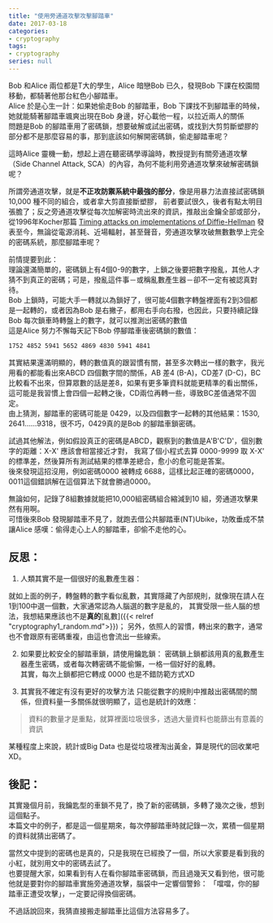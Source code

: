 ```yaml
---
title: "使用旁通道攻擊攻擊腳踏車"
date: 2017-03-18
categories:
- cryptography
tags:
- cryptography
series: null
---
```


Bob 和Alice 兩位都是T大的學生，Alice 暗戀Bob 已久，發現Bob 下課在校園間移動，都騎著他那台紅色小腳踏車。  
Alice 於是心生一計：如果她偷走Bob 的腳踏車，Bob 下課找不到腳踏車的時候，她就能騎著腳踏車颯爽出現在Bob 身邊，好心載他一程，以拉近兩人的關係  
問題是Bob 的腳踏車用了密碼鎖，想要破解或試出密碼，或找到大剪剪斷塑膠的部分都不是那麼容易的事，那到底該如何解開密碼鎖，偷走腳踏車呢？  
<!--more-->

這時Alice 靈機一動，想起上週在聽密碼學導論時，教授提到有關旁通道攻擊
（Side Channel Attack, SCA）的內容，為何不能利用旁通道攻擊來破解密碼鎖呢？  

所謂旁通道攻擊，就是**不正攻防禦系統中最強的部分**，像是用暴力法直接試密碼鎖10,000 種不同的組合，或者拿大剪直接斷塑膠，
前者要試很久，後者有點太明目張膽了；反之旁通道攻擊從每次加解密時流出來的資訊，推敲出金鑰全部或部分，
從1996年Kocher那篇 [Timing attacks on implementations of Diffie-Hellman](https://link.springer.com/chapter/10.1007/3-540-68697-5_9)
發表至今，無論從電源消耗、近場輻射，甚至聲音，旁通道攻擊攻破無數數學上完全的密碼系統，那麼腳踏車呢？  

前情提要到此：  
理論還滿簡單的，密碼鎖上有4個0-9的數字，上鎖之後要把數字撥亂，其他人才猜不到真正的密碼；可是，撥亂這件事－或稱亂數產生器－卻不一定有被認真對待。  
Bob 上鎖時，可能大手一轉就以為鎖好了，很可能4個數字轉盤裡面有2到3個都是一起轉的，或者因為Bob 是右撇子，都用右手向右撥，也因此，只要持續記錄Bob 每次鎖車時轉盤上的數字，就可以推測出密碼的數值  
這是Alice 努力不懈每天記下Bob 停腳踏車後密碼鎖的數值：  
```txt
1752 4852 5941 5652 4869 4830 5941 4841
```
 其實結果還滿明顯的，轉的數值真的跟習慣有關，甚至多次轉出一樣的數字，我光用看的都能看出來ABCD 四個數字間的關係，AB 差4 (B-A)，CD差7 (D-C)，BC 比較看不出來，但算眾數的話是差8，如果有更多筆資料就能更精準的看出關係，這可能是我習慣上會四個一起轉之後，CD兩位再轉一些，導致BC差值通常不固定。  
由上猜測，腳踏車的密碼可能是 0429，以及四個數字一起轉的其他結果：1530, 2641……9318，很不巧，0429真的是Bob 的腳踏車鎖密碼。  

試過其他解法，例如假設真正的密碼是ABCD，觀察到的數值是A'B'C'D'，個別數字的距離：X-X' 應該會相當接近才對，
我寫了個小程式去算 0000-9999 取 X-X' 的標準差，然後算所有測試結果的標準差總合，愈小的愈可能是答案。  
後來發現這招沒用，例如密碼0000 被轉成 6688，這樣比起正確的密碼0000，0011這個錯誤解在這個算法下就會勝過0000。  

無論如何，記錄了8組數據就能把10,000組密碼組合縮減到10 組，旁通道攻擊果然有用啊。  
可惜後來Bob 發現腳踏車不見了，就跑去借公共腳踏車(NT)Ubike，功敗垂成不禁讓Alice 感嘆：偷得走心上人的腳踏車，卻偷不走他的心。  

## 反思：  
1. 人類其實不是一個很好的亂數產生器：

就如上面的例子，轉盤轉的數字看似亂數，其實隱藏了內部規則，就像現在請人在1到100中選一個數，大家通常認為人腦選的數字是亂的，
其實受限一些人腦的想法，我想結果應該也不是**真的**[亂數]({{< relref "cryptography1_random.md">}})；
另外，依照人的習慣，轉出來的數字，通常也不會跟原有密碼重複，由這也會流出一些線索。  

2. 如果要比較安全的腳踏車鎖，請使用鑰匙鎖：
密碼鎖上鎖都該用真的亂數產生器產生密碼，或者每次轉密碼不能偷懶，一格一個好好的亂轉。  
其實，每次上鎖都把它轉成 0000 也是不錯防範方式XD  

3. 其實我不確定有沒有更好的攻擊方法
只能從數字的規則中推敲出密碼間的關係，但資料量一多關係就很明顯了，這也是統計的效應：  

> 資料的數量才是重點，就算裡面垃圾很多，透過大量資料也能篩出有意義的資訊

某種程度上來說，統計或Big Data 也是從垃圾裡淘出黃金，算是現代的回收業吧XD。  

## 後記：  
其實幾個月前，我鑰匙型的車鎖不見了，換了新的密碼鎖，多轉了幾次之後，想到這個點子。  
本篇文中的例子，都是這一個星期來，每次停腳踏車時就記錄一次，累積一個星期的資料就猜出密碼了。

當然文中提到的密碼也是真的，只是我現在已經換了一個，所以大家要是看到我的小紅，就別用文中的密碼去試了。  
也要提醒大家，如果看到有人在看你腳踏車密碼鎖，而且過幾天又看到他，很可能他就是要對你的腳踏車實施旁通道攻擊，腦袋中一定響個警鈴：
「噹噹，你的腳踏車正遭受攻擊」，一定要記得換個密碼。  

不過話說回來，我猜直接搬走腳踏車比這個方法容易多了。